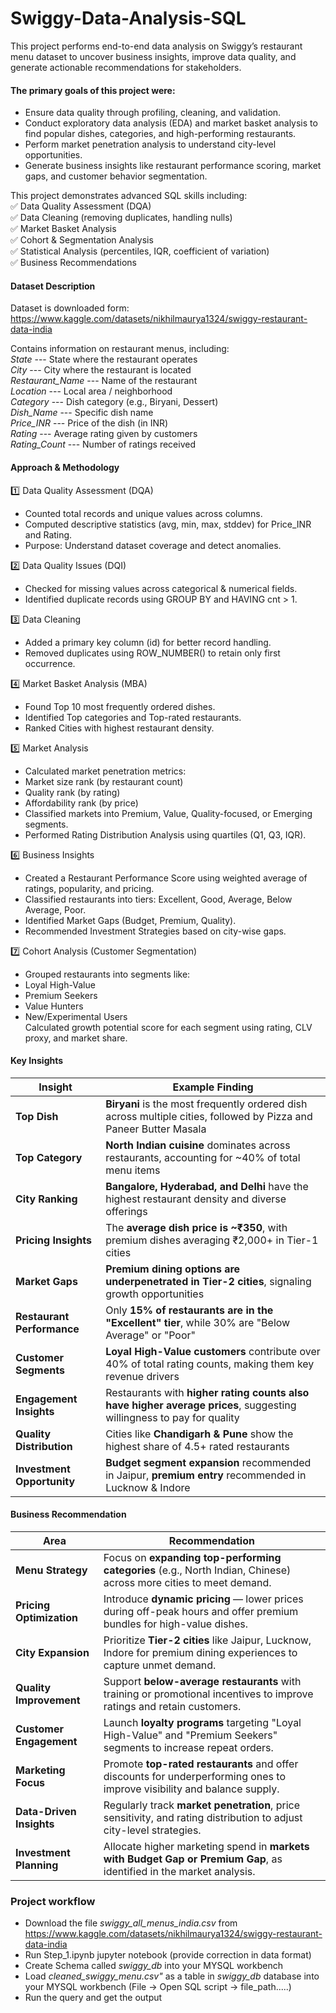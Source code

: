 # Swiggy-Data-Analysis-SQL

This project performs end-to-end data analysis on Swiggy’s restaurant menu dataset to uncover business insights, improve data quality, and generate actionable recommendations for stakeholders.

#### The primary goals of this project were:

- Ensure data quality through profiling, cleaning, and validation.
- Conduct exploratory data analysis (EDA) and market basket analysis to find popular dishes, categories, and high-performing restaurants.
- Perform market penetration analysis to understand city-level opportunities.
- Generate business insights like restaurant performance scoring, market gaps, and customer behavior segmentation.

This project demonstrates advanced SQL skills including:  
✅ Data Quality Assessment (DQA)  
✅ Data Cleaning (removing duplicates, handling nulls)  
✅ Market Basket Analysis  
✅ Cohort & Segmentation Analysis  
✅ Statistical Analysis (percentiles, IQR, coefficient of variation)  
✅ Business Recommendations  

#### Dataset Description
Dataset is downloaded form:    https://www.kaggle.com/datasets/nikhilmaurya1324/swiggy-restaurant-data-india 

Contains information on restaurant menus, including:  
*State*	  ---            State where the restaurant operates   
*City*	  ---            City where the restaurant is located  
*Restaurant_Name*	 ---   Name of the restaurant  
*Location*	  ---        Local area / neighborhood  
*Category*	  ---        Dish category (e.g., Biryani, Dessert)  
*Dish_Name*	  ---        Specific dish name  
*Price_INR*	  ---        Price of the dish (in INR)  
*Rating*	    ---        Average rating given by customers  
*Rating_Count* ---	      Number of ratings received  

#### Approach & Methodology
1️⃣ Data Quality Assessment (DQA)  
- Counted total records and unique values across columns.  
- Computed descriptive statistics (avg, min, max, stddev) for Price_INR and Rating.  
- Purpose: Understand dataset coverage and detect anomalies.  

2️⃣ Data Quality Issues (DQI)  
- Checked for missing values across categorical & numerical fields.
- Identified duplicate records using GROUP BY and HAVING cnt > 1.  

3️⃣ Data Cleaning  
- Added a primary key column (id) for better record handling.
- Removed duplicates using ROW_NUMBER() to retain only first occurrence.  

4️⃣ Market Basket Analysis (MBA)  
- Found Top 10 most frequently ordered dishes.
- Identified Top categories and Top-rated restaurants.
- Ranked Cities with highest restaurant density.  

5️⃣ Market Analysis  
- Calculated market penetration metrics:
- Market size rank (by restaurant count)
- Quality rank (by rating)
- Affordability rank (by price)
- Classified markets into Premium, Value, Quality-focused, or Emerging segments.
- Performed Rating Distribution Analysis using quartiles (Q1, Q3, IQR).  

6️⃣ Business Insights  
- Created a Restaurant Performance Score using weighted average of ratings, popularity, and pricing.
- Classified restaurants into tiers: Excellent, Good, Average, Below Average, Poor.
- Identified Market Gaps (Budget, Premium, Quality).
- Recommended Investment Strategies based on city-wise gaps.  

7️⃣ Cohort Analysis (Customer Segmentation)  
- Grouped restaurants into segments like:  
- Loyal High-Value
- Premium Seekers
- Value Hunters
- New/Experimental Users  
Calculated growth potential score for each segment using rating, CLV proxy, and market share.

#### Key Insights  
| Insight                    | Example Finding                                                                                                      |
| -------------------------- | -------------------------------------------------------------------------------------------------------------------- |
| **Top Dish**               | **Biryani** is the most frequently ordered dish across multiple cities, followed by Pizza and Paneer Butter Masala   |
| **Top Category**           | **North Indian cuisine** dominates across restaurants, accounting for \~40% of total menu items                      |
| **City Ranking**           | **Bangalore, Hyderabad, and Delhi** have the highest restaurant density and diverse offerings                        |
| **Pricing Insights**       | The **average dish price is \~₹350**, with premium dishes averaging ₹2,000+ in Tier-1 cities                         |
| **Market Gaps**            | **Premium dining options are underpenetrated in Tier-2 cities**, signaling growth opportunities                      |
| **Restaurant Performance** | Only **15% of restaurants are in the "Excellent" tier**, while 30% are "Below Average" or "Poor"                     |
| **Customer Segments**      | **Loyal High-Value customers** contribute over 40% of total rating counts, making them key revenue drivers           |
| **Engagement Insights**    | Restaurants with **higher rating counts also have higher average prices**, suggesting willingness to pay for quality |
| **Quality Distribution**   | Cities like **Chandigarh & Pune** show the highest share of 4.5+ rated restaurants                                   |
| **Investment Opportunity** | **Budget segment expansion** recommended in Jaipur, **premium entry** recommended in Lucknow & Indore                |

  
  
  
  
#### Business Recommendation
| Area                     | Recommendation                                                                                                           |
| ------------------------ | ------------------------------------------------------------------------------------------------------------------------ |
| **Menu Strategy**        | Focus on **expanding top-performing categories** (e.g., North Indian, Chinese) across more cities to meet demand.        |
| **Pricing Optimization** | Introduce **dynamic pricing** — lower prices during off-peak hours and offer premium bundles for high-value dishes.      |
| **City Expansion**       | Prioritize **Tier-2 cities** like Jaipur, Lucknow, Indore for premium dining experiences to capture unmet demand.        |
| **Quality Improvement**  | Support **below-average restaurants** with training or promotional incentives to improve ratings and retain customers.   |
| **Customer Engagement**  | Launch **loyalty programs** targeting "Loyal High-Value" and "Premium Seekers" segments to increase repeat orders.       |
| **Marketing Focus**      | Promote **top-rated restaurants** and offer discounts for underperforming ones to improve visibility and balance supply. |
| **Data-Driven Insights** | Regularly track **market penetration**, price sensitivity, and rating distribution to adjust city-level strategies.      |
| **Investment Planning**  | Allocate higher marketing spend in **markets with Budget Gap or Premium Gap**, as identified in the market analysis.     |










      
### Project workflow  
- Download the file   *swiggy_all_menus_india.csv*   from   https://www.kaggle.com/datasets/nikhilmaurya1324/swiggy-restaurant-data-india
- Run Step_1.ipynb jupyter notebook (provide correction in data format)
- Create Schema called  *swiggy_db* into your MYSQL workbench
- Load *cleaned_swiggy_menu.csv"*  as a table in *swiggy_db*  database into your MYSQL workbench (File -> Open SQL script -> file_path.....)
- Run the query and get the output
